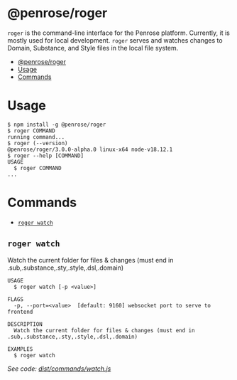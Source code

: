 # @penrose/roger

`roger` is the command-line interface for the Penrose platform. Currently, it is mostly used for local development. `roger` serves and watches changes to Domain, Substance, and Style files in the local file system.

<!-- toc -->
* [@penrose/roger](#penroseroger)
* [Usage](#usage)
* [Commands](#commands)
<!-- tocstop -->

# Usage

<!-- usage -->
```sh-session
$ npm install -g @penrose/roger
$ roger COMMAND
running command...
$ roger (--version)
@penrose/roger/3.0.0-alpha.0 linux-x64 node-v18.12.1
$ roger --help [COMMAND]
USAGE
  $ roger COMMAND
...
```
<!-- usagestop -->

# Commands

<!-- commands -->
* [`roger watch`](#roger-watch)

## `roger watch`

Watch the current folder for files & changes (must end in .sub,.substance,.sty,.style,.dsl,.domain)

```
USAGE
  $ roger watch [-p <value>]

FLAGS
  -p, --port=<value>  [default: 9160] websocket port to serve to frontend

DESCRIPTION
  Watch the current folder for files & changes (must end in .sub,.substance,.sty,.style,.dsl,.domain)

EXAMPLES
  $ roger watch
```

_See code: [dist/commands/watch.js](https://github.com/penrose/penrose/blob/v3.0.0-alpha.0/dist/commands/watch.js)_
<!-- commandsstop -->
